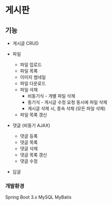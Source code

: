 # 게시판

## 기능
- 게시글 CRUD
- 파일
    - 파일 업로드
    - 파일 목록
    - 이미지 썸네일
    - 파일 다운로드
    - 파일 삭제
        - 비동기식  - 개별 파일 삭제
        - 동기식    - 게시글 수정 요청 동시에 파일 삭제
        * 게시글 삭제 시, 종속 삭제 (모든 파일 삭제)
    - 파일 목록 갱신
    
- 댓글 (비동기 AJAX)
    - 댓글 등록 
    - 댓글 목록 
    - 댓글 삭제 
    - 댓글 목록 갱신
    - 댓글 수정

- 답글

### 개발환경
Spring Boot 3.x
MySQL
MyBatis